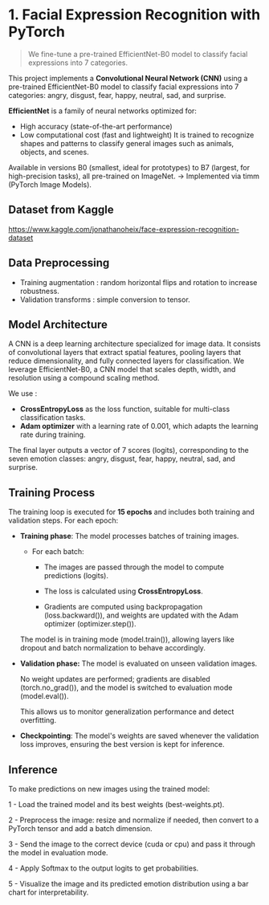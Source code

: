 # 1. Facial Expression Recognition with PyTorch 

> We fine-tune a pre-trained EfficientNet-B0 model to classify facial expressions into 7 categories.

This project implements a **Convolutional Neural Network (CNN)** using a pre-trained EfficientNet-B0 model to classify facial expressions into 7 categories: angry, disgust, fear, happy, neutral, sad, and surprise.

**EfficientNet** is a family of neural networks optimized for:
- High accuracy (state-of-the-art performance)
- Low computational cost (fast and lightweight)
It is trained to recognize shapes and patterns to classify general images such as animals, objects, and scenes.

Available in versions B0 (smallest, ideal for prototypes) to B7 (largest, for high-precision tasks), all pre-trained on ImageNet.
-> Implemented via timm (PyTorch Image Models).

## Dataset from Kaggle
https://www.kaggle.com/jonathanoheix/face-expression-recognition-dataset


## Data Preprocessing
- Training augmentation : random horizontal flips and rotation to increase robustness.
- Validation transforms : simple conversion to tensor.


## Model Architecture
A CNN is a deep learning architecture specialized for image data. It consists of convolutional layers that extract spatial features, pooling layers that reduce dimensionality, and fully connected layers for classification.
We leverage EfficientNet-B0, a CNN model that scales depth, width, and resolution using a compound scaling method. 

We use :
- **CrossEntropyLoss** as the loss function, suitable for multi-class classification tasks.
- **Adam optimizer** with a learning rate of 0.001, which adapts the learning rate during training.

The final layer outputs a vector of 7 scores (logits), corresponding to the seven emotion classes: angry, disgust, fear, happy, neutral, sad, and surprise.


## Training Process
The training loop is executed for **15 epochs** and includes both training and validation steps. For each epoch:
- **Training phase**:
    The model processes batches of training images.
    - For each batch:
        - The images are passed through the model to compute predictions (logits).

        - The loss is calculated using **CrossEntropyLoss**.

        - Gradients are computed using backpropagation (loss.backward()), and weights are updated with the Adam optimizer (optimizer.step()).

    The model is in training mode (model.train()), allowing layers like dropout and batch normalization to behave accordingly.

- **Validation phase:**
    The model is evaluated on unseen validation images.

    No weight updates are performed; gradients are disabled (torch.no_grad()), and the model is switched to evaluation mode (model.eval()).

    This allows us to monitor generalization performance and detect overfitting.

- **Checkpointing**:
    The model's weights are saved whenever the validation loss improves, ensuring the best version is kept for inference.


## Inference
To make predictions on new images using the trained model:

1 - Load the trained model and its best weights (best-weights.pt).

2 - Preprocess the image: resize and normalize if needed, then convert to a PyTorch tensor and add a batch dimension.

3 - Send the image to the correct device (cuda or cpu) and pass it through the model in evaluation mode.

4 - Apply Softmax to the output logits to get probabilities.

5 - Visualize the image and its predicted emotion distribution using a bar chart for interpretability.
